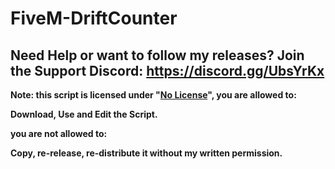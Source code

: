# FiveM-DriftCounter
## Need Help or want to follow my releases? Join the Support Discord: https://discord.gg/UbsYrKx


**Note: this script is licensed under "[No License](https://choosealicense.com/no-license/)", you are allowed to:**

**Download, Use and Edit the Script.**

**you are not allowed to:**

**Copy, re-release, re-distribute it without my written permission.**
